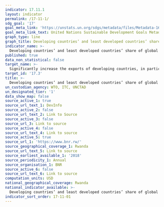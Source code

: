 ```yaml
---
indicator: 17.11.1
layout: indicator
permalink: /17-11-1/
sdg_goal: '17'
goal_meta_link: 'https://unstats.un.org/sdgs/metadata/files/Metadata-16-03-02.pdf'
goal_meta_link_text: United Nations Sustainable Development Goals Metadata (pdf 894kB)
graph_type: line
graph_title: Developing countries’ and least developed countries’ share of global exports
indicator_name: >-
  Developing countries’ and least developed countries’ share of global exports
published: true
data_non_statistical: false
target_name: >-
  Significantly increase the exports of developing countries, in particular with a view to doubling the least developed countries’ share of global exports by 2020
target_id: '17.3'
title: >-
  Developing countries’ and least developed countries’ share of global exports
un_custodian_agency: WTO, ITC, UNCTAD
un_designated_tier: '1'
data_show_map: false
source_active_1: true
source_url_text_1: DevInfo
source_active_2: false
source_url_text_2: Link to Source
source_active_3: false
source_url_3: Link to source
source_active_4: false
source_url_text_4: Link to source
source_active_5: true
source_url_1: 'https://www.bnr.rw/'
source_geographical_coverage_1: Rwanda
source_url_text_5: Link to source
source_earliest_available_1: '2018'
source_periodicity_1: Annual
source_organisation_1: BNR
source_active_6: false
source_url_text_6: Link to source
computation_units: USD
national_geographical_coverage: Rwanda
national_indicator_available: >-
  Developing countries’ and least developed countries’ share of global exports
indicator_sort_order: 17-11-01
---
```

